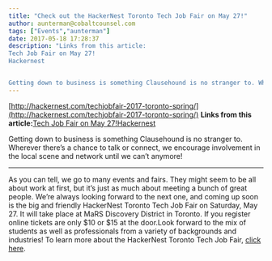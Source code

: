 ```yaml
---
title: "Check out the HackerNest Toronto Tech Job Fair on May 27!"
author: aunterman@cobaltcounsel.com
tags: ["Events","aunterman"]
date: 2017-05-18 17:28:37
description: "Links from this article:
Tech Job Fair on May 27!
Hackernest


Getting down to business is something Clausehound is no stranger to. Wherever there’s a..."
---
```


[http://hackernest.com/techjobfair-2017-toronto-spring/](http://hackernest.com/techjobfair-2017-toronto-spring/)
**Links from this article:**[Tech Job Fair on May 27!](http://hackernest.com/techjobfair-2017-toronto-spring/)[Hackernest](http://hackernest.com/)

Getting down to business is something Clausehound is no stranger to. Wherever there’s a chance to talk or connect, we encourage involvement in the local scene and network until we can’t anymore! 
** **
As you can tell, we go to many events and fairs. They might seem to be all about work at first, but it’s just as much about meeting a bunch of great people. We’re always looking forward to the next one, and coming up soon is the big and friendly HackerNest Toronto Tech Job Fair on Saturday, May 27. It will take place at MaRS Discovery District in Toronto. If you register online tickets are only $10 or $15 at the door.Look forward to the mix of students as well as professionals from a variety of backgrounds and industries! 
To learn more about the HackerNest Toronto Tech Job Fair, [click here](http://hackernest.com/techjobfair-2017-toronto-spring/). 